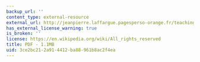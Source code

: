 ```yaml
---
backup_url: ''
content_type: external-resource
external_url: http://jeanpierre.laffargue.pagesperso-orange.fr/teaching/Macroeconomie_du_developpement/bb-nn_model.pdf
has_external_license_warning: true
is_broken: ''
license: https://en.wikipedia.org/wiki/All_rights_reserved
title: PDF - 1.1MB
uid: 3ce2bc21-2a91-4412-ba88-961b8ac2f4ea
---
```

